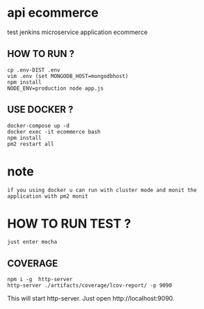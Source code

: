 # api ecommerce
test jenkins
microservice application ecommerce

## HOW TO RUN ?

    cp .env-DIST .env
    vim .env (set MONGODB_HOST=mongodbhost)
    npm install
    NODE_ENV=production node app.js

## USE DOCKER ?

    docker-compose up -d
    docker exec -it ecommerce bash
    npm install
    pm2 restart all

# note

    if you using docker u can run with cluster mode and monit the application with pm2 monit

# HOW TO RUN TEST ?

    just enter mocha


## COVERAGE

    npm i -g  http-server
    http-server ./artifacts/coverage/lcov-report/ -p 9090

This will start http-server. Just open http://localhost:9090.
